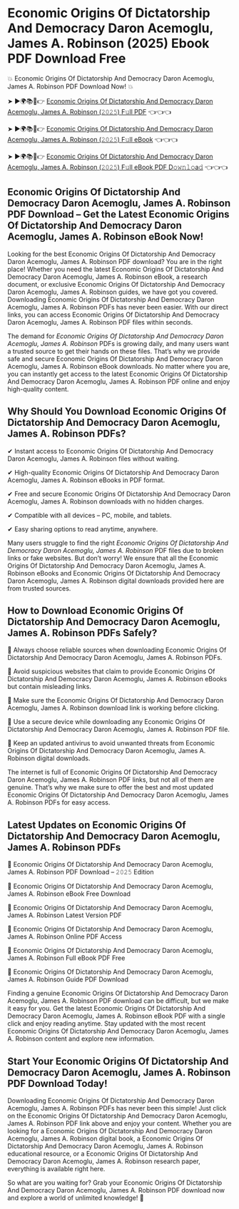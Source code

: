 # Economic Origins Of Dictatorship And Democracy Daron Acemoglu, James A. Robinson (2025) Ebook PDF Download Free

💥 Economic Origins Of Dictatorship And Democracy Daron Acemoglu, James A. Robinson PDF Download Now! 💥

➤ ►🌍📚📱👉 [Economic Origins Of Dictatorship And Democracy Daron Acemoglu, James A. Robinson (𝟸𝟶𝟸𝟻) F𝚞ll PDF](https://getpdf.xyz/economic-origins-of-dictatorship-and-democracy-daron-acemoglu-james-a.-robinson) 👈👈👈


➤ ►🌍📚📱👉 [Economic Origins Of Dictatorship And Democracy Daron Acemoglu, James A. Robinson (𝟸𝟶𝟸𝟻) F𝚞ll eBook](https://getpdf.xyz/economic-origins-of-dictatorship-and-democracy-daron-acemoglu-james-a.-robinson) 👈👈👈


➤ ►🌍📚📱👉 [Economic Origins Of Dictatorship And Democracy Daron Acemoglu, James A. Robinson (𝟸𝟶𝟸𝟻) F𝚞ll eBook PDF D𝚘𝚠𝚗𝚕𝚘a𝚍](https://getpdf.xyz/economic-origins-of-dictatorship-and-democracy-daron-acemoglu-james-a.-robinson) 👈👈👈


## Economic Origins Of Dictatorship And Democracy Daron Acemoglu, James A. Robinson PDF Download – Get the Latest Economic Origins Of Dictatorship And Democracy Daron Acemoglu, James A. Robinson eBook Now!

Looking for the best Economic Origins Of Dictatorship And Democracy Daron Acemoglu, James A. Robinson PDF download? You are in the right place! Whether you need the latest Economic Origins Of Dictatorship And Democracy Daron Acemoglu, James A. Robinson eBook, a research document, or exclusive Economic Origins Of Dictatorship And Democracy Daron Acemoglu, James A. Robinson guides, we have got you covered. Downloading Economic Origins Of Dictatorship And Democracy Daron Acemoglu, James A. Robinson PDFs has never been easier. With our direct links, you can access Economic Origins Of Dictatorship And Democracy Daron Acemoglu, James A. Robinson PDF files within seconds.

The demand for *Economic Origins Of Dictatorship And Democracy Daron Acemoglu, James A. Robinson* PDFs is growing daily, and many users want a trusted source to get their hands on these files. That’s why we provide safe and secure Economic Origins Of Dictatorship And Democracy Daron Acemoglu, James A. Robinson eBook downloads. No matter where you are, you can instantly get access to the latest Economic Origins Of Dictatorship And Democracy Daron Acemoglu, James A. Robinson PDF online and enjoy high-quality content.

## Why Should You Download Economic Origins Of Dictatorship And Democracy Daron Acemoglu, James A. Robinson PDFs?

✔ Instant access to Economic Origins Of Dictatorship And Democracy Daron Acemoglu, James A. Robinson files without waiting.

✔ High-quality Economic Origins Of Dictatorship And Democracy Daron Acemoglu, James A. Robinson eBooks in PDF format.

✔ Free and secure Economic Origins Of Dictatorship And Democracy Daron Acemoglu, James A. Robinson downloads with no hidden charges.

✔ Compatible with all devices – PC, mobile, and tablets.

✔ Easy sharing options to read anytime, anywhere.

Many users struggle to find the right *Economic Origins Of Dictatorship And Democracy Daron Acemoglu, James A. Robinson* PDF files due to broken links or fake websites. But don’t worry! We ensure that all the Economic Origins Of Dictatorship And Democracy Daron Acemoglu, James A. Robinson eBooks and Economic Origins Of Dictatorship And Democracy Daron Acemoglu, James A. Robinson digital downloads provided here are from trusted sources.

## How to Download Economic Origins Of Dictatorship And Democracy Daron Acemoglu, James A. Robinson PDFs Safely?

📌 Always choose reliable sources when downloading Economic Origins Of Dictatorship And Democracy Daron Acemoglu, James A. Robinson PDFs.

📌 Avoid suspicious websites that claim to provide Economic Origins Of Dictatorship And Democracy Daron Acemoglu, James A. Robinson eBooks but contain misleading links.

📌 Make sure the Economic Origins Of Dictatorship And Democracy Daron Acemoglu, James A. Robinson download link is working before clicking.

📌 Use a secure device while downloading any Economic Origins Of Dictatorship And Democracy Daron Acemoglu, James A. Robinson PDF file.

📌 Keep an updated antivirus to avoid unwanted threats from Economic Origins Of Dictatorship And Democracy Daron Acemoglu, James A. Robinson digital downloads.

The internet is full of Economic Origins Of Dictatorship And Democracy Daron Acemoglu, James A. Robinson PDF links, but not all of them are genuine. That’s why we make sure to offer the best and most updated Economic Origins Of Dictatorship And Democracy Daron Acemoglu, James A. Robinson PDFs for easy access.

## Latest Updates on Economic Origins Of Dictatorship And Democracy Daron Acemoglu, James A. Robinson PDFs

🔹 Economic Origins Of Dictatorship And Democracy Daron Acemoglu, James A. Robinson PDF Download – 𝟸𝟶𝟸𝟻 Edition

🔹 Economic Origins Of Dictatorship And Democracy Daron Acemoglu, James A. Robinson eBook Free Download

🔹 Economic Origins Of Dictatorship And Democracy Daron Acemoglu, James A. Robinson Latest Version PDF

🔹 Economic Origins Of Dictatorship And Democracy Daron Acemoglu, James A. Robinson Online PDF Access

🔹 Economic Origins Of Dictatorship And Democracy Daron Acemoglu, James A. Robinson Full eBook PDF Free

🔹 Economic Origins Of Dictatorship And Democracy Daron Acemoglu, James A. Robinson Guide PDF Download

Finding a genuine Economic Origins Of Dictatorship And Democracy Daron Acemoglu, James A. Robinson PDF download can be difficult, but we make it easy for you. Get the latest Economic Origins Of Dictatorship And Democracy Daron Acemoglu, James A. Robinson eBook PDF with a single click and enjoy reading anytime. Stay updated with the most recent Economic Origins Of Dictatorship And Democracy Daron Acemoglu, James A. Robinson content and explore new information.

## Start Your Economic Origins Of Dictatorship And Democracy Daron Acemoglu, James A. Robinson PDF Download Today!

Downloading Economic Origins Of Dictatorship And Democracy Daron Acemoglu, James A. Robinson PDFs has never been this simple! Just click on the Economic Origins Of Dictatorship And Democracy Daron Acemoglu, James A. Robinson PDF link above and enjoy your content. Whether you are looking for a Economic Origins Of Dictatorship And Democracy Daron Acemoglu, James A. Robinson digital book, a Economic Origins Of Dictatorship And Democracy Daron Acemoglu, James A. Robinson educational resource, or a Economic Origins Of Dictatorship And Democracy Daron Acemoglu, James A. Robinson research paper, everything is available right here.

So what are you waiting for? Grab your Economic Origins Of Dictatorship And Democracy Daron Acemoglu, James A. Robinson PDF download now and explore a world of unlimited knowledge! 🚀